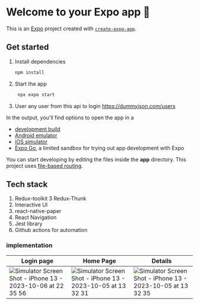 # Welcome to your Expo app 👋

This is an [Expo](https://expo.dev) project created with [`create-expo-app`](https://www.npmjs.com/package/create-expo-app).

## Get started

1. Install dependencies

    ```bash
    npm install
    ```

2. Start the app

    ```bash
     npx expo start
    ```

3. User any user from this api to login
   https://dummyjson.com/users

In the output, you'll find options to open the app in a

- [development build](https://docs.expo.dev/develop/development-builds/introduction/)
- [Android emulator](https://docs.expo.dev/workflow/android-studio-emulator/)
- [iOS simulator](https://docs.expo.dev/workflow/ios-simulator/)
- [Expo Go](https://expo.dev/go), a limited sandbox for trying out app development with Expo

You can start developing by editing the files inside the **app** directory. This project uses [file-based routing](https://docs.expo.dev/router/introduction).

## Tech stack

1. Redux-toolkit
   3 Redux-Thunk
2. Interactive UI
3. react-native-paper
4. React Navigation
5. Jest library
6. Github actions for automation

### implementation

| Login page                                                                                                                                                               | Home Page                                                                                                                                                                | Details                                                                                                                                                                  |
| ------------------------------------------------------------------------------------------------------------------------------------------------------------------------ | ------------------------------------------------------------------------------------------------------------------------------------------------------------------------ | ------------------------------------------------------------------------------------------------------------------------------------------------------------------------ |
| ![Simulator Screen Shot - iPhone 13 - 2023-10-06 at 22 35 56](https://github.com/AbdulmalekAlshugaa/E-Commerce-App/assets/33663456/dd3eae8e-6bca-44e5-9364-15017a232640) | ![Simulator Screen Shot - iPhone 13 - 2023-10-05 at 13 32 31](https://github.com/AbdulmalekAlshugaa/E-Commerce-App/assets/33663456/0de091ab-d45c-4e58-8dc0-7cf3d0e964d1) | ![Simulator Screen Shot - iPhone 13 - 2023-10-05 at 13 32 35](https://github.com/AbdulmalekAlshugaa/E-Commerce-App/assets/33663456/a54e3bd8-2a69-4eb5-a6c7-b087b46bc7d0) |

